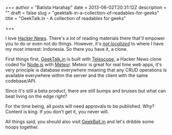 +++
author = "Batista Harahap"
date = 2013-06-02T20:31:12Z
description = ""
draft = false
slug = "geektalk-in-a-collection-of-readables-for-geeks"
title = "GeekTalk.in - A collection of readables for geeks"

+++


I love <a href="http://news.ycombinator.com" target="_blank">Hacker News</a>. There's a lot of reading materials there that'll empower you to do or even not do things. However, it's <em><span style="text-decoration: underline;">not localized</span></em> to where I have my most interest: Indonesia. So there you have it, a clone.

First things first, <a href="http://geektalk.in" target="_blank">GeekTalk.in</a> is built with <a href="https://github.com/SachaG/Telescope" target="_blank">Telescope</a>, a Hacker News clone coded for <a href="http://nodejs.org" target="_blank">Node.js</a> with <a href="https://github.com/meteor/meteor" target="_blank">Meteor</a>. Meteor is great for real time web apps, it's very principle is database everywhere meaning that any CRUD operations is available everywhere within the server and the client with the same codebase/API.

Since it's still a beta product, there are still bumps and bruises but what can beat living on the edge right?

For the time being, all posts will need approvals to be published. Why? Content is king. If you don't get it, you never will.

All things said, you should also visit <a href="http://geekball.in" target="_blank">GeekBall.in</a> and let's dribble some hoops together.